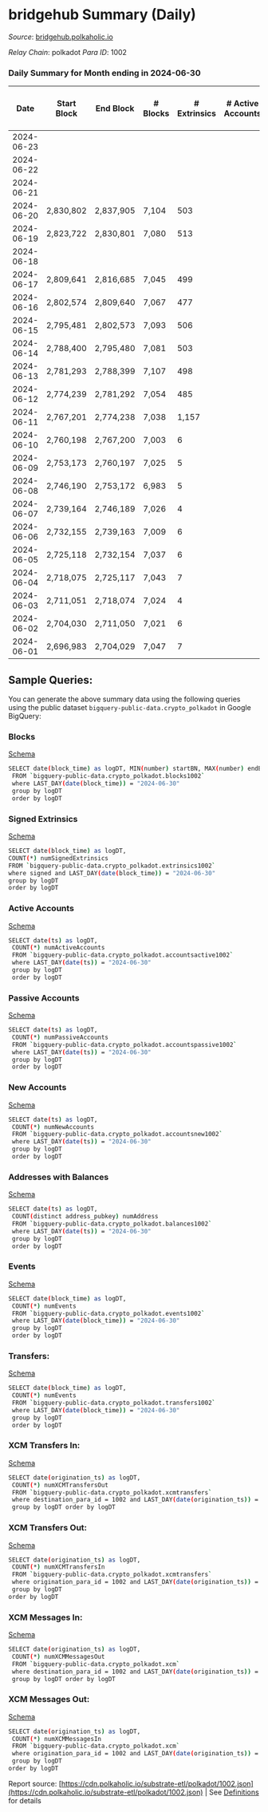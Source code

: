 # bridgehub Summary (Daily)

_Source_: [bridgehub.polkaholic.io](https://bridgehub.polkaholic.io)

*Relay Chain*: polkadot
*Para ID*: 1002



### Daily Summary for Month ending in 2024-06-30


| Date    | Start Block | End Block | # Blocks | # Extrinsics | # Active Accounts | # Passive Accounts | # New Accounts | # Addresses | # Events  | # Transfers ($USD) | # XCM Transfers In ($USD) | # XCM Transfers Out ($USD) | # XCM In | # XCM Out | Issues |
|---------|-------------|-----------|----------|--------------|-------------------|--------------------|----------------|-------------|-----------|--------------------|---------------------------|----------------------------|----------|-----------|--------|
| 2024-06-23 |  |  |  |  |  |  |  | 44 |  |   |   |   |  |  |  |
| 2024-06-22 |  |  |  |  |  |  |  | 44 |  |   |   |   |  |  |  |
| 2024-06-21 |  |  |  |  |  |  |  | 44 |  |   |   |   |  |  |  |
| 2024-06-20 | 2,830,802 | 2,837,905 | 7,104 | 503 |  |  |  | 44 | 37,848 | 6,838  |   |   |  |  |  |
| 2024-06-19 | 2,823,722 | 2,830,801 | 7,080 | 513 |  |  |  | 44 | 37,981 | 6,895  |   |   |  |  |  |
| 2024-06-18 |  |  |  |  |  |  |  |  |  |   |   |   |  |  |  |
| 2024-06-17 | 2,809,641 | 2,816,685 | 7,045 | 499 |  |  |  | 44 | 37,804 | 6,919  |   |   |  |  |  |
| 2024-06-16 | 2,802,574 | 2,809,640 | 7,067 | 477 |  |  |  | 44 | 37,268 | 6,445  |   |   |  |  |  |
| 2024-06-15 | 2,795,481 | 2,802,573 | 7,093 | 506 |  |  |  | 43 | 37,965 | 6,995  |   |   |  |  |  |
| 2024-06-14 | 2,788,400 | 2,795,480 | 7,081 | 503 |  |  |  | 43 | 37,985 | 6,590  |   |   |  |  |  |
| 2024-06-13 | 2,781,293 | 2,788,399 | 7,107 | 498 |  |  |  | 43 | 37,277 | 6,675  |   |   |  |  |  |
| 2024-06-12 | 2,774,239 | 2,781,292 | 7,054 | 485 |  |  |  | 43 | 37,400 | 6,544  |   |   |  |  |  |
| 2024-06-11 | 2,767,201 | 2,774,238 | 7,038 | 1,157 |  |  |  | 42 | 386,535 | 3,652  |   |   |  |  |  |
| 2024-06-10 | 2,760,198 | 2,767,200 | 7,003 | 6 |  |  |  | 41 | 14,140 | 77  |   |   |  |  |  |
| 2024-06-09 | 2,753,173 | 2,760,197 | 7,025 | 5 |  |  |  | 41 | 14,104 | 25  |   |   |  |  |  |
| 2024-06-08 | 2,746,190 | 2,753,172 | 6,983 | 5 |  |  |  | 41 | 14,054 | 45  |   |   |  |  |  |
| 2024-06-07 | 2,739,164 | 2,746,189 | 7,026 | 4 |  |  |  | 41 | 14,076 |   |   |   |  |  |  |
| 2024-06-06 | 2,732,155 | 2,739,163 | 7,009 | 6 |  |  |  | 41 | 14,104 | 53  |   |   |  |  |  |
| 2024-06-05 | 2,725,118 | 2,732,154 | 7,037 | 6 |  |  |  | 41 | 14,223 | 87  |   |   |  |  |  |
| 2024-06-04 | 2,718,075 | 2,725,117 | 7,043 | 7 |  |  |  | 41 | 14,124 |   |   |   |  |  |  |
| 2024-06-03 | 2,711,051 | 2,718,074 | 7,024 | 4 |  |  |  | 41 | 14,072 |   |   |   |  |  |  |
| 2024-06-02 | 2,704,030 | 2,711,050 | 7,021 | 6 |  |  |  | 41 | 14,076 |   |   |   |  |  |  |
| 2024-06-01 | 2,696,983 | 2,704,029 | 7,047 | 7 |  |  |  | 41 | 14,133 |   |   |   |  |  |  |

## Sample Queries:
You can generate the above summary data using the following queries using the public dataset `bigquery-public-data.crypto_polkadot` in Google BigQuery:


### Blocks 

[Schema](https://github.com/colorfulnotion/substrate-etl/blob/main/schema/blocks.json)

```bash
SELECT date(block_time) as logDT, MIN(number) startBN, MAX(number) endBN, COUNT(*) numBlocks 
 FROM `bigquery-public-data.crypto_polkadot.blocks1002`  
 where LAST_DAY(date(block_time)) = "2024-06-30" 
 group by logDT 
 order by logDT
```

### Signed Extrinsics 

[Schema](https://github.com/colorfulnotion/substrate-etl/blob/main/schema/extrinsics.json)

```bash
SELECT date(block_time) as logDT, 
COUNT(*) numSignedExtrinsics 
FROM `bigquery-public-data.crypto_polkadot.extrinsics1002`  
where signed and LAST_DAY(date(block_time)) = "2024-06-30" 
group by logDT 
order by logDT
```

### Active Accounts 

[Schema](https://github.com/colorfulnotion/substrate-etl/blob/main/schema/accountsactive.json)

```bash
SELECT date(ts) as logDT, 
 COUNT(*) numActiveAccounts 
 FROM `bigquery-public-data.crypto_polkadot.accountsactive1002` 
 where LAST_DAY(date(ts)) = "2024-06-30" 
 group by logDT 
 order by logDT
```

### Passive Accounts 

[Schema](https://github.com/colorfulnotion/substrate-etl/blob/main/schema/accountspassive.json)

```bash
SELECT date(ts) as logDT, 
 COUNT(*) numPassiveAccounts 
 FROM `bigquery-public-data.crypto_polkadot.accountspassive1002` 
 where LAST_DAY(date(ts)) = "2024-06-30" 
 group by logDT 
 order by logDT
```

### New Accounts 

[Schema](https://github.com/colorfulnotion/substrate-etl/blob/main/schema/accountsnew.json)

```bash
SELECT date(ts) as logDT, 
 COUNT(*) numNewAccounts 
 FROM `bigquery-public-data.crypto_polkadot.accountsnew1002` 
 where LAST_DAY(date(ts)) = "2024-06-30" 
 group by logDT
 order by logDT
```

### Addresses with Balances 

[Schema](https://github.com/colorfulnotion/substrate-etl/blob/main/schema/balances.json)

```bash
SELECT date(ts) as logDT,
 COUNT(distinct address_pubkey) numAddress 
 FROM `bigquery-public-data.crypto_polkadot.balances1002` 
 where LAST_DAY(date(ts)) = "2024-06-30" 
 group by logDT 
 order by logDT
```

### Events 

[Schema](https://github.com/colorfulnotion/substrate-etl/blob/main/schema/events.json)

```bash
SELECT date(block_time) as logDT, 
 COUNT(*) numEvents 
 FROM `bigquery-public-data.crypto_polkadot.events1002` 
 where LAST_DAY(date(block_time)) = "2024-06-30" 
 group by logDT 
 order by logDT
```

### Transfers:

[Schema](https://github.com/colorfulnotion/substrate-etl/blob/main/schema/transfers.json)

```bash
SELECT date(block_time) as logDT, 
 COUNT(*) numEvents 
 FROM `bigquery-public-data.crypto_polkadot.transfers1002` 
 where LAST_DAY(date(block_time)) = "2024-06-30" 
 group by logDT 
 order by logDT
```

### XCM Transfers In: 

[Schema](https://github.com/colorfulnotion/substrate-etl/blob/main/schema/xcmtransfers.json)

```bash
SELECT date(origination_ts) as logDT, 
 COUNT(*) numXCMTransfersOut 
 FROM `bigquery-public-data.crypto_polkadot.xcmtransfers` 
 where destination_para_id = 1002 and LAST_DAY(date(origination_ts)) = "2024-06-30" 
 group by logDT order by logDT
```

### XCM Transfers Out: 

[Schema](https://github.com/colorfulnotion/substrate-etl/blob/main/schema/xcmtransfers.json)

```bash
SELECT date(origination_ts) as logDT, 
 COUNT(*) numXCMTransfersIn 
 FROM `bigquery-public-data.crypto_polkadot.xcmtransfers` 
 where origination_para_id = 1002 and LAST_DAY(date(origination_ts)) = "2024-06-30" 
 group by logDT 
order by logDT
```

### XCM Messages In: 

[Schema](https://github.com/colorfulnotion/substrate-etl/blob/main/schema/xcm.json)

```bash
SELECT date(origination_ts) as logDT, 
 COUNT(*) numXCMMessagesOut 
 FROM `bigquery-public-data.crypto_polkadot.xcm` 
 where destination_para_id = 1002 and LAST_DAY(date(origination_ts)) = "2024-06-30" 
 group by logDT order by logDT
```

### XCM Messages Out: 

[Schema](https://github.com/colorfulnotion/substrate-etl/blob/main/schema/xcm.json)

```bash
SELECT date(origination_ts) as logDT, 
 COUNT(*) numXCMMessagesIn 
 FROM `bigquery-public-data.crypto_polkadot.xcm` 
 where origination_para_id = 1002 and LAST_DAY(date(origination_ts)) = "2024-06-30" 
 group by logDT 
order by logDT
```


Report source: [https://cdn.polkaholic.io/substrate-etl/polkadot/1002.json](https://cdn.polkaholic.io/substrate-etl/polkadot/1002.json) | See [Definitions](/DEFINITIONS.md) for details
